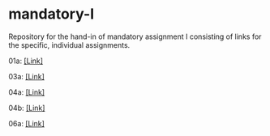 # mandatory-I
Repository for the hand-in of mandatory assignment I consisting of links for the specific, individual assignments.

01a: [[Link]](https://github.com/mikljohsn/SOFT_SI_2025/tree/main/00_course_material/assignments/01a_data_parsing_server_part_1/Node_solution)

03a: [[Link]](https://github.com/mikljohsn/SOFT_SI_2025/tree/main/00_course_material/assignments/03_data_parsing_server_part_3)

04a: [[Link]](https://github.com/mikljohsn/SOFT_SI_2025/tree/main/13_Server-sent_Events/01_Node)

04b: [[Link]](https://github.com/mikljohsn/DB_access_PostgreSQL-Tailscale)

06a: [[Link]](https://github.com/mikljohsn/SOFT_SI_2025/tree/main/14_WebSocket/01_node)
